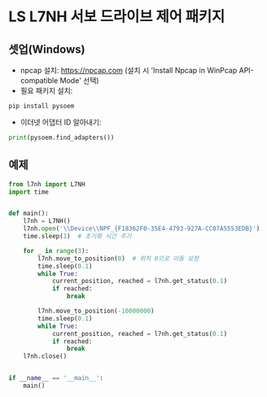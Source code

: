 # LS L7NH 서보 드라이브 제어 패키지

## 셋업(Windows)

- npcap 설치: https://npcap.com (설치 시 'Install Npcap in WinPcap API-compatible Mode' 선택)
- 필요 패키지 설치:
```shell
pip install pysoem
```
- 이더넷 어댑터 ID 알아내기:
```python
print(pysoem.find_adapters())
```

## 예제
```python
from l7nh import L7NH
import time


def main():
    l7nh = L7NH()
    l7nh.open('\\Device\\NPF_{F18362F0-35E4-4793-927A-CC07A5553EDB}')  # 이더넷 어댑터 ID 입력
    time.sleep(1)  # 초기화 시간 주기

    for _ in range(3):
        l7nh.move_to_position(0)  # 위치 0으로 이동 요청
        time.sleep(0.1)
        while True:
            current_position, reached = l7nh.get_status(0.1)
            if reached:
                break

        l7nh.move_to_position(-10000000)
        time.sleep(0.1)
        while True:
            current_position, reached = l7nh.get_status(0.1)
            if reached:
                break
    l7nh.close()


if __name__ == '__main__':
    main()

```
